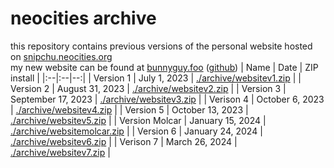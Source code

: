 # neocities archive
this repository contains previous versions of the personal website hosted on [snipchu.neocities.org](https://snipchu.neocities.org)  
my new website can be found at [bunnyguy.foo](https://bunnyguy.foo) ([github](https://github.com/snipchu/bunnyguy.foo))
| Name | Date | ZIP install |
|:--|:--|--:|
| Version 1 | July 1, 2023 | [./archive/websitev1.zip](./archive/websitev1.zip) |
| Version 2 | August 31, 2023 | [./archive/websitev2.zip](./archive/websitev2.zip) |
| Version 3 | September 17, 2023 | [./archive/websitev3.zip](./archive/websitev3.zip) |
| Verison 4 | October 6, 2023 | [./archive/websitev4.zip](./archive/websitev4.zip) |
| Version 5 | October 13, 2023 | [./archive/websitev5.zip](./archive/websitev5.zip) |
| Version Molcar | January 15, 2024 | [./archive/websitemolcar.zip](./archive/websitemolcar.zip) |
| Version 6 | January 24, 2024 | [./archive/websitev6.zip](./archive/websitev6.zip) |
| Verison 7 | March 26, 2024 | [./archive/websitev7.zip](./archive/websitev7.zip) |
